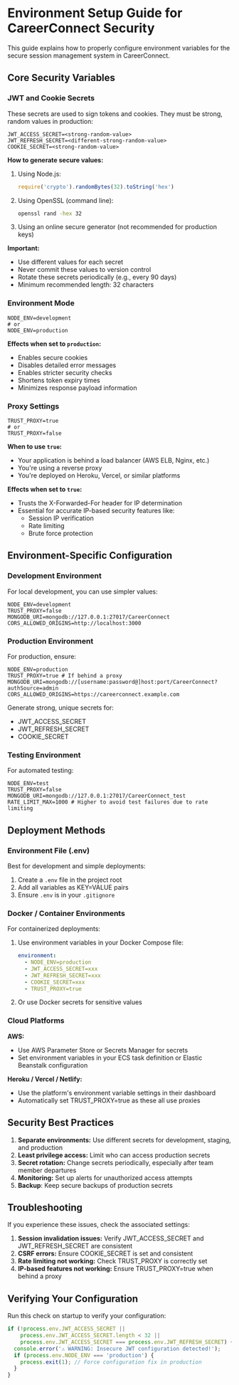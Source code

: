 # Environment Setup Guide for CareerConnect Security

This guide explains how to properly configure environment variables for the secure session management system in CareerConnect.

## Core Security Variables

### JWT and Cookie Secrets

These secrets are used to sign tokens and cookies. They must be strong, random values in production:

```
JWT_ACCESS_SECRET=<strong-random-value>
JWT_REFRESH_SECRET=<different-strong-random-value>
COOKIE_SECRET=<strong-random-value>
```

**How to generate secure values:**

1. Using Node.js:
   ```javascript
   require('crypto').randomBytes(32).toString('hex')
   ```

2. Using OpenSSL (command line):
   ```bash
   openssl rand -hex 32
   ```

3. Using an online secure generator (not recommended for production keys)

**Important:** 
- Use different values for each secret
- Never commit these values to version control
- Rotate these secrets periodically (e.g., every 90 days)
- Minimum recommended length: 32 characters

### Environment Mode

```
NODE_ENV=development
# or
NODE_ENV=production
```

**Effects when set to `production`:**
- Enables secure cookies
- Disables detailed error messages
- Enables stricter security checks
- Shortens token expiry times
- Minimizes response payload information

### Proxy Settings

```
TRUST_PROXY=true
# or
TRUST_PROXY=false
```

**When to use `true`:**
- Your application is behind a load balancer (AWS ELB, Nginx, etc.)
- You're using a reverse proxy
- You're deployed on Heroku, Vercel, or similar platforms

**Effects when set to `true`:**
- Trusts the X-Forwarded-For header for IP determination
- Essential for accurate IP-based security features like:
  - Session IP verification
  - Rate limiting
  - Brute force protection

## Environment-Specific Configuration

### Development Environment

For local development, you can use simpler values:

```
NODE_ENV=development
TRUST_PROXY=false
MONGODB_URI=mongodb://127.0.0.1:27017/CareerConnect
CORS_ALLOWED_ORIGINS=http://localhost:3000
```

### Production Environment

For production, ensure:

```
NODE_ENV=production
TRUST_PROXY=true # If behind a proxy
MONGODB_URI=mongodb://[username:password@]host:port/CareerConnect?authSource=admin
CORS_ALLOWED_ORIGINS=https://careerconnect.example.com
```

Generate strong, unique secrets for:
- JWT_ACCESS_SECRET
- JWT_REFRESH_SECRET
- COOKIE_SECRET

### Testing Environment

For automated testing:

```
NODE_ENV=test
TRUST_PROXY=false
MONGODB_URI=mongodb://127.0.0.1:27017/CareerConnect_test
RATE_LIMIT_MAX=1000 # Higher to avoid test failures due to rate limiting
```

## Deployment Methods

### Environment File (.env)

Best for development and simple deployments:
1. Create a `.env` file in the project root
2. Add all variables as KEY=VALUE pairs
3. Ensure `.env` is in your `.gitignore`

### Docker / Container Environments

For containerized deployments:
1. Use environment variables in your Docker Compose file:
   ```yaml
   environment:
     - NODE_ENV=production
     - JWT_ACCESS_SECRET=xxx
     - JWT_REFRESH_SECRET=xxx
     - COOKIE_SECRET=xxx
     - TRUST_PROXY=true
   ```
2. Or use Docker secrets for sensitive values

### Cloud Platforms

**AWS:**
- Use AWS Parameter Store or Secrets Manager for secrets
- Set environment variables in your ECS task definition or Elastic Beanstalk configuration

**Heroku / Vercel / Netlify:**
- Use the platform's environment variable settings in their dashboard
- Automatically set TRUST_PROXY=true as these all use proxies

## Security Best Practices

1. **Separate environments:** Use different secrets for development, staging, and production
2. **Least privilege access:** Limit who can access production secrets
3. **Secret rotation:** Change secrets periodically, especially after team member departures
4. **Monitoring:** Set up alerts for unauthorized access attempts
5. **Backup**: Keep secure backups of production secrets

## Troubleshooting

If you experience these issues, check the associated settings:

1. **Session invalidation issues:** Verify JWT_ACCESS_SECRET and JWT_REFRESH_SECRET are consistent
2. **CSRF errors:** Ensure COOKIE_SECRET is set and consistent
3. **Rate limiting not working:** Check TRUST_PROXY is correctly set
4. **IP-based features not working:** Ensure TRUST_PROXY=true when behind a proxy

## Verifying Your Configuration

Run this check on startup to verify your configuration:

```javascript
if (!process.env.JWT_ACCESS_SECRET || 
    process.env.JWT_ACCESS_SECRET.length < 32 ||
    process.env.JWT_ACCESS_SECRET === process.env.JWT_REFRESH_SECRET) {
  console.error('⚠️ WARNING: Insecure JWT configuration detected!');
  if (process.env.NODE_ENV === 'production') {
    process.exit(1); // Force configuration fix in production
  }
}
``` 